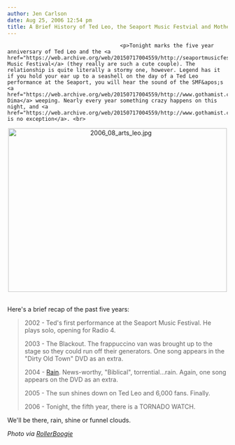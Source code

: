 ```yaml
---
author: Jen Carlson
date: Aug 25, 2006 12:54 pm
title: A Brief History of Ted Leo, the Seaport Music Festvial and Mother Nature's Wrath
---
```


	
										<p>Tonight marks the five year anniversary of Ted Leo and the <a href="https://web.archive.org/web/20150717004559/http://seaportmusicfestival.com/">Seaport Music Festival</a> (they really are such a cute couple). The relationship is quite literally a stormy one, however. Legend has it if you hold your ear up to a seashell on the day of a Ted Leo performance at the Seaport, you will hear the sound of the SMF&apos;s <a href="https://web.archive.org/web/20150717004559/http://www.gothamist.com/archives/2006/06/02/stephen_dima_pr.php">Stephen Dima</a> weeping. Nearly every year something crazy happens on this night, and <a href="https://web.archive.org/web/20150717004559/http://www.gothamist.com/archives/2006/08/25/tornado_maybe_m.php">tonight is no exception</a>. <br>
</p><p align="center"><img alt="2006_08_arts_leo.jpg" src="https://web.archive.org/web/20150717004559im_/http://www.gothamist.com/attachments/arts_jen/2006_08_arts_leo.jpg" width="500" height="375"><br>
</p><p><br>
Here&apos;s a brief recap of the past five years:</p>

<blockquote>2002 - Ted&apos;s first performance at the Seaport Music Festival. He plays solo, opening for Radio 4.

<p>2003 - The Blackout. The frappuccino van was brought up to the stage so they could run off their generators. One song appears in the &quot;Dirty Old Town&quot; DVD as an extra.</p>

<p>2004 - <a href="https://web.archive.org/web/20150717004559/http://www.gothamist.com/arts/archives/2004/06/28/ted_leo_the_pharmacists_trade_lab_coats_for_raincoats.php">Rain</a>. News-worthy, &quot;Biblical&quot;, torrential...rain. Again, one song appears on the DVD as an extra.</p>

<p>2005 - The sun shines down on Ted Leo and 6,000 fans. Finally.</p>

<p>2006 - Tonight, the fifth year, there is a TORNADO WATCH. </p></blockquote><p></p>

<p>We&apos;ll be there, rain, shine or funnel clouds. </p>

<p><em>Photo via <a href="https://web.archive.org/web/20150717004559/http://www.flickr.com/photos/rollerboogie">RollerBoogie</a></em></p>					
										
									
				